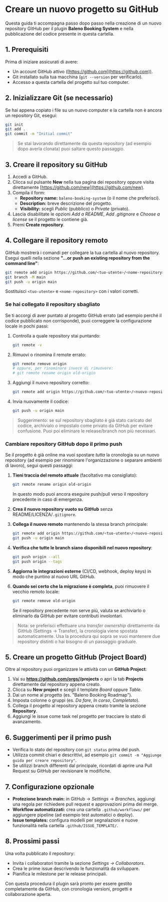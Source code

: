 # Creare un nuovo progetto su GitHub

Questa guida ti accompagna passo dopo passo nella creazione di un nuovo repository GitHub per il plugin **Baleno Booking System** e nella pubblicazione del codice presente in questa cartella.

## 1. Prerequisiti

Prima di iniziare assicurati di avere:

- Un account GitHub attivo ([https://github.com](https://github.com)).
- Git installato sulla tua macchina (`git --version` per verificarlo).
- Accesso a questa cartella del progetto sul tuo computer.

## 2. Inizializzare Git (se necessario)

Se hai appena copiato i file su un nuovo computer e la cartella non è ancora un repository Git, esegui:

```bash
git init
git add .
git commit -m "Initial commit"
```

> Se stai lavorando direttamente da questa repository (ad esempio dopo averla clonata) puoi saltare questo passaggio.

## 3. Creare il repository su GitHub

1. Accedi a GitHub.
2. Clicca sul pulsante **New** nella tua pagina dei repository oppure visita direttamente [https://github.com/new](https://github.com/new).
3. Compila il form:
   - **Repository name:** `baleno-booking-system` (o il nome che preferisci).
   - **Description:** breve descrizione del progetto.
   - **Visibility:** scegli *Public* (pubblico) o *Private* (privato).
4. Lascia disabilitate le opzioni *Add a README*, *Add .gitignore* e *Choose a license* se il progetto le contiene già.
5. Premi **Create repository**.

## 4. Collegare il repository remoto

GitHub mostrerà i comandi per collegare la tua cartella al nuovo repository. Esegui quelli nella sezione **"…or push an existing repository from the command line"**:

```bash
git remote add origin https://github.com/<tuo-utente>/<nome-repository>.git
git branch -M main
git push -u origin main
```

Sostituisci `<tuo-utente>` e `<nome-repository>` con i valori corretti.

### Se hai collegato il repository sbagliato

Se ti accorgi di aver puntato al progetto GitHub errato (ad esempio perché il codice pubblicato non corrisponde), puoi correggere la configurazione locale in pochi passi:

1. Controlla a quale repository stai puntando:

   ```bash
   git remote -v
   ```

2. Rimuovi o rinomina il remote errato:

   ```bash
   git remote remove origin
   # oppure, per rinominare invece di rimuovere:
   # git remote rename origin old-origin
   ```

3. Aggiungi il nuovo repository corretto:

   ```bash
   git remote add origin https://github.com/<tuo-utente>/<nuovo-repository>.git
   ```

4. Invia nuovamente il codice:

   ```bash
   git push -u origin main
   ```

> Suggerimento: se sul repository sbagliato è già stato caricato del codice, archivialo o impostalo come privato da GitHub per evitare confusione. Puoi poi eliminare le release/branch non più necessari.

### Cambiare repository GitHub dopo il primo push

Se il progetto è già online ma vuoi spostare *tutta* la cronologia su un nuovo repository (ad esempio per rinominare l'organizzazione o separare ambienti di lavoro), segui questi passaggi:

1. **Tieni traccia del remoto attuale** (facoltativo ma consigliato):

   ```bash
   git remote rename origin old-origin
   ```

   In questo modo puoi ancora eseguire push/pull verso il repository precedente in caso di emergenza.

2. **Crea il nuovo repository vuoto su GitHub** senza README/LICENZA/`.gitignore`.

3. **Collega il nuovo remoto** mantenendo la stessa branch principale:

   ```bash
   git remote add origin https://github.com/<tuo-utente>/<nuovo-repository>.git
   git push -u origin main
   ```

4. **Verifica che tutte le branch siano disponibili nel nuovo repository**:

   ```bash
   git push origin --all
   git push origin --tags
   ```

5. **Aggiorna le integrazioni esterne** (CI/CD, webhook, deploy keys) in modo che puntino al nuovo URL GitHub.

6. **Quando sei certo che la migrazione è completa**, puoi rimuovere il vecchio remoto locale:

   ```bash
   git remote remove old-origin
   ```

   Se il repository precedente non serve più, valuta se archiviarlo o eliminarlo da GitHub per evitare contributi involontari.

> Nota: se preferisci effettuare una *transfer ownership* direttamente da GitHub (Settings → Transfer), la cronologia viene spostata automaticamente. Usa la procedura qui sopra se vuoi mantenere due repository distinti o hai bisogno di un passaggio graduale.

## 5. Creare un progetto GitHub (Project Board)

Oltre al repository puoi organizzare le attività con un **GitHub Project**:

1. Vai su **https://github.com/orgs/<tuo-utente>/projects** o apri la tab **Projects** direttamente dal repository appena creato.
2. Clicca su **New project** e scegli il template *Board* oppure *Table*.
3. Dai un nome al progetto (es. "Baleno Booking Roadmap").
4. Imposta colonne o gruppi (es. *Da fare*, *In corso*, *Completato*).
5. Collega il progetto al repository appena creato tramite la sezione **Repository**.
6. Aggiungi le issue come task nel progetto per tracciare lo stato di avanzamento.

## 6. Suggerimenti per il primo push

- Verifica lo stato del repository con `git status` prima del push.
- Utilizza commit chiari e descrittivi, ad esempio `git commit -m "Aggiunge guida per creare repository"`.
- Se utilizzi branch differenti dal principale, ricordati di aprire una Pull Request su GitHub per revisionare le modifiche.

## 7. Configurazione opzionale

- **Protezione branch main:** in GitHub → *Settings* → *Branches*, aggiungi una regola per richiedere pull request e approvazioni prima del merge.
- **Workflow automatizzati:** crea una cartella `.github/workflows/` per aggiungere pipeline (ad esempio test automatici o deploy).
- **Issue templates:** configura modelli per segnalazioni e nuove funzionalità nella cartella `.github/ISSUE_TEMPLATE/`.

## 8. Prossimi passi

Una volta pubblicato il repository:

- Invita i collaboratori tramite la sezione *Settings → Collaborators*.
- Crea le prime issue descrivendo le funzionalità da sviluppare.
- Pianifica le milestone per le release principali.

Con questa procedura il plugin sarà pronto per essere gestito completamente da GitHub, con cronologia versioni, progetti e collaborazione aperta.
